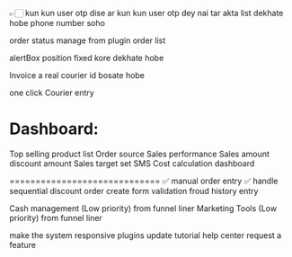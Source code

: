 👉🏻 kun kun user otp dise ar kun kun user otp dey nai tar akta list dekhate hobe phone number soho

order status manage from plugin order list

alertBox position fixed kore dekhate hobe

Invoice a real courier id bosate hobe

one click Courier entry


Dashboard:
=========================
Top selling product list
Order source
Sales performance
Sales amount 
discount amount
Sales target set
SMS Cost calculation dashboard

=============================
✅ manual order entry
✅ handle sequential discount
order create form validation
froud history entry

Cash management (Low priority) from funnel liner
Marketing Tools (Low priority) from funnel liner



make the system responsive
plugins update
tutorial
help center
request a feature